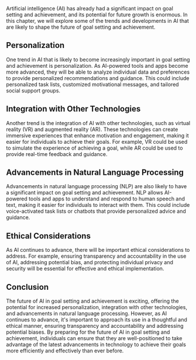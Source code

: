 
Artificial intelligence (AI) has already had a significant impact on goal setting and achievement, and its potential for future growth is enormous. In this chapter, we will explore some of the trends and developments in AI that are likely to shape the future of goal setting and achievement.

Personalization
---------------

One trend in AI that is likely to become increasingly important in goal setting and achievement is personalization. As AI-powered tools and apps become more advanced, they will be able to analyze individual data and preferences to provide personalized recommendations and guidance. This could include personalized task lists, customized motivational messages, and tailored social support groups.

Integration with Other Technologies
-----------------------------------

Another trend is the integration of AI with other technologies, such as virtual reality (VR) and augmented reality (AR). These technologies can create immersive experiences that enhance motivation and engagement, making it easier for individuals to achieve their goals. For example, VR could be used to simulate the experience of achieving a goal, while AR could be used to provide real-time feedback and guidance.

Advancements in Natural Language Processing
-------------------------------------------

Advancements in natural language processing (NLP) are also likely to have a significant impact on goal setting and achievement. NLP allows AI-powered tools and apps to understand and respond to human speech and text, making it easier for individuals to interact with them. This could include voice-activated task lists or chatbots that provide personalized advice and guidance.

Ethical Considerations
----------------------

As AI continues to advance, there will be important ethical considerations to address. For example, ensuring transparency and accountability in the use of AI, addressing potential bias, and protecting individual privacy and security will be essential for effective and ethical implementation.

Conclusion
----------

The future of AI in goal setting and achievement is exciting, offering the potential for increased personalization, integration with other technologies, and advancements in natural language processing. However, as AI continues to advance, it's important to approach its use in a thoughtful and ethical manner, ensuring transparency and accountability and addressing potential biases. By preparing for the future of AI in goal setting and achievement, individuals can ensure that they are well-positioned to take advantage of the latest advancements in technology to achieve their goals more efficiently and effectively than ever before.
